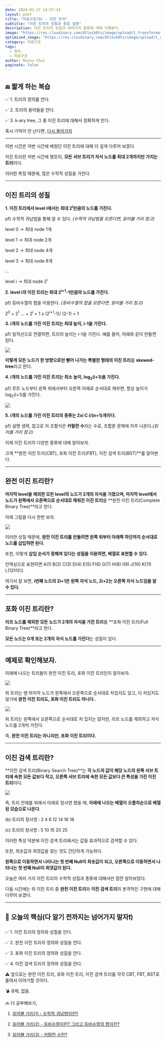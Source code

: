 ```yaml
---
date: 2024-01-17 14:57:14
layout: post
title: "자료구조(9) - 이진 트리"
subtitle: "이진 트리의 성질과 종류 설명"
description: 이진 트리의 성질과 여러가지 종류에 대해 다뤄본다.
image: "https://res.cloudinary.com/dtloik0ts/image/upload/t_transformation/v1704821720/data_structure_yoppg7.png"
optimized_image: "https://res.cloudinary.com/dtloik0ts/image/upload/t_opt/v1704821720/data_structure_yoppg7.png"
category: 자료구조
tags:
  - 정리
  - 자료구조
author: Minsu Choi
paginate: false
---
```


<h2>🔚 짧게 하는 복습</h2>

✅ 1. 트리의 정의를 안다.

✅ 2. 트리의 용어들을 안다.

✅ 3. k-ary tree, 그 중 이진 트리에 대해서 정확하게 안다.

혹시 기억이 안 난다면, <u><a href = "/자료구조(8)-트리/"> 다시 돌아가자</a></u>

---

이번 시간은 저번 시간에 배웠던 이진 트리에 대해 더 깊게 다루어 보겠다.

이진 트리란 저번 시간에 했듯이, **모든 서브 트리가 자식 노드를 최대 2개까지만 가지는 트리**이다.

이러한 특징 때문에, 많은 수학적 성질을 가진다.

---

## 이진 트리의 성질

**1. 이진 트리에서 level i에서는 최대 2<sup>i</sup>만큼의 노드를 가진다.**

pf) 수학적 귀납법을 통해 알 수 있다. _(수학적 귀납법을 모른다면, 읽어볼 거리 참고)_

level 0 -> 최대 node 1개

level 1 -> 최대 node 2개

level 2 -> 최대 node 4개

level 3 -> 최대 node 8개

...

level i -> 최대 node 2<sup>i</sup>

**2. level i의 이진 트리는 최대 2<sup>i+1</sup>-1만큼의 노드를 가진다.**

pf) 등비수열의 합을 이용한다. _(등비수열의 합을 모른다면, 읽어볼 거리 참고)_

2<sup>0</sup> + 2<sup>1</sup> ... + 2<sup>i</sup> = 1 x (2<sup>i+1</sup>-1)/ (2-1) = 1

**3. i개의 노드를 가진 이진 트리는 최대 높이, i-1을 가진다.**

pf) 일직선으로 연결하면, 트리의 높이는 i-1을 가진다. 예를 들어, 아래와 같이 만들면 된다.

<img src = "https://res.cloudinary.com/dtloik0ts/image/upload/v1705504354/Zhb5e_ymdv6s.png">

**이렇게 모든 노드가 한 방향으로만 뻗어 나가는 특별한 형태의 이진 트리**를 **skewed-tree**라고 한다.

**4. i개의 노드를 가진 이진 트리는 최소 높이, log<sub>2</sub>(i+1)을 가진다.**

pf) 루트 노드부터 왼쪽 위에서부터 오른쪽 아래로 순서대로 채우면, 항상 높이가 log<sub>2</sub>(i+1)를 가진다.

<img src = "https://res.cloudinary.com/dtloik0ts/image/upload/v1705504612/%EC%9D%B4%EC%A7%84_%ED%8A%B8%EB%A6%AC_%EA%B0%95%EC%9D%98_1_ayrv76.png">

**5. i개의 노드를 가진 이진 트리의 종류는 2xi C i/(n+1)개이다.**

pf) 설명 생략, 참고로 저 조합식은 **카탈란 수**라는 수로, 조합론 문제에 자주 나온다._(읽어볼 거리 참고)_

이제 이진 트리의 다양한 종류에 대해 알아보자.

크게 **완전 이진 트리(CBT), 포화 이진 트리(FBT), 이진 검색 트리(BST)**를 알아본다.

---

## 완전 이진 트리란?

**마지막 level을 제외한 모든 level의 노드가 2개의 자식을 가졌으며, 마지막 level에서 노드가 왼쪽에서 오른쪽으로 순서대로 채워진 이진 트리**를 **완전 이진 트리(Complete Binary Tree)**라고 한다.

아래 그림을 다시 한번 보자.

<img src = "https://res.cloudinary.com/dtloik0ts/image/upload/v1705504612/%EC%9D%B4%EC%A7%84_%ED%8A%B8%EB%A6%AC_%EA%B0%95%EC%9D%98_1_ayrv76.png">

이러한 성질 때문에, **완전 이진 트리를 만들려면 왼쪽 위부터 아래쪽 하단까지 순서대로 노드를 삽입하면 된다.**

또한, 이렇게 **삽입 순서가 정해져 있다는 성질을 이용하면, 배열로 표현할 수 있다.**

인덱싱으로 표현하면 A(1) B(2) C(3) D(4) E(5) F(6) G(7) H(8) I(9) J(10) K(11) L(12)이다.

여기서 잘 보면, **i번째 노드의 2i+1은 왼쪽 자식 노드, 2i+2는 오른쪽 자식 노드임을 알 수 있다.**

---

## 포화 이진 트리란?

**리프 노드를 제외한 모든 노드가 2개의 자식을 가진 트리**를 **포화 이진 트리(Full Binary Tree)**라고 한다.

**모든 노드는 0개 또는 2개의 자식 노드를 가진다**는 성질이 있다.

---

## 예제로 확인해보자.

아래에 나오는 트리들이 완전 이진 트리, 포화 이진 트리인지 알아보자.

<img src = "https://res.cloudinary.com/dtloik0ts/image/upload/v1705506202/IMG2683-300x168_wwsgce.jpg">

위 트리는 맨 마지막 노드가 왼쪽에서 오른쪽으로 순서대로 차있지도 않고, 다 차있지도 않기에 **완전 이진 트리도, 포화 이진 트리도 아니다.**.

<img src = "https://res.cloudinary.com/dtloik0ts/image/upload/v1705506523/IMG2684-300x219_ocrfo2.jpg">

위 트리는 왼쪽에서 오른쪽으로 순서대로 차 있지는 않지만, 리프 노드를 제외하고 자식 노드를 2개씩 가진다.

즉, **완전 이진 트리는 아니지만, 포화 이진 트리이다.**

---

## 이진 검색 트리란?

**이진 검색 트리(Binary Search Tree)**는 **각 노드의 값이 해당 노드의 왼쪽 서브 트리에 속한 모든 값보다 작고, 오른쪽 서브 트리에 속한 모든 값보다 큰 특성을 가진 이진 트리**이다.

<img src = "https://res.cloudinary.com/dtloik0ts/image/upload/v1705507034/BST_nxf2hp.png">

즉, 트리 전체를 위에서 아래로 정사영 했을 때, **아래에 나오는 배열이 오름차순으로 배열된 모습으로 나온다.**

(b) 트리의 정사영 : 2 4 6 12 14 16 18

(c) 트리의 정사영 : 5 10 15 20 25

이러한 특성 덕분에 이진 검색 트리에서는 값을 효과적으로 검색할 수 있다.

또한, 최솟값과 최댓값을 찾는 것도 간단하게 가능하다.

**왼쪽으로 이동하면서 나타나는 첫 번째 Null이 최솟값이 되고, 오른쪽으로 이동하면서 나타나는 첫 번째 Null이 최댓값이 된다.**

오늘은 여러 가지 이진 트리의 수학적 성질과 종류에 대해서만 잠깐 알아보았다.

다음 시간에는 위 이진 트리 중 **완전 이진 트리**와 **이진 검색 트리**의 본격적인 구현에 대해 다루어 보겠다.

---

<h2>📖 오늘의 핵심(다 알기 전까지는 넘어가지 말자❗)</h2>

✅ 1. 이진 트리의 정의와 성질을 안다.

✅ 2. 완전 이진 트리의 정의와 성질을 안다.

✅ 3. 포화 이진 트리의 정의와 성질을 안다.

✅ 4. 이진 검색 트리의 정의와 성질을 안다.

⚠️ 앞으로는 완전 이진 트리, 포화 이진 트리, 이진 검색 트리를 각각 CBT, FBT, BST로 줄여서 이야기할 것이다.

💣 과제, 없음.

🔜 더 공부해보기,

1. <u><a href = "https://ko.wikipedia.org/wiki/%EC%88%98%ED%95%99%EC%A0%81_%EA%B7%80%EB%82%A9%EB%B2%95#:~:text=%EC%88%98%ED%95%99%EC%A0%81%20%EA%B7%80%EB%82%A9%EB%B2%95(%E6%95%B8%E5%AD%B8%E7%9A%84%E6%AD%B8%E7%B4%8D,%EC%A6%9D%EB%AA%85%ED%95%98%EB%8A%94%20%EB%B0%A9%EB%B2%95%EC%9D%98%20%ED%95%98%EB%82%98%EC%9D%B4%EB%8B%A4.">읽어볼 거리(1) - 수학적 귀납법이란?</a></u>

2. <u><a href = "https://ko.wikipedia.org/wiki/%EB%93%B1%EB%B9%84%EC%88%98%EC%97%B4">읽어볼 거리(2) - 등비수열이란? 그리고 등비수열의 합이란?</a></u>

3. <u><a href = "https://ko.wikipedia.org/wiki/%EC%B9%B4%ED%83%88%EB%9E%91_%EC%88%98">읽어볼 거리(3) - 카탈란 수란?</a></u>
